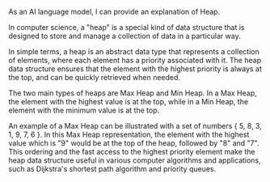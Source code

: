 

As an AI language model, I can provide an explanation of Heap.

In computer science, a "heap" is a special kind of data structure that is designed to store and manage a collection of data in a particular way.

In simple terms, a heap is an abstract data type that represents a collection of elements, where each element has a priority associated with it. The heap data structure ensures that the element with the highest priority is always at the top, and can be quickly retrieved when needed.

The two main types of heaps are Max Heap and Min Heap. In a Max Heap, the element with the highest value is at the top, while in a Min Heap, the element with the minimum value is at the top.

An example of a Max Heap can be illustrated with a set of numbers { 5, 8, 3, 1, 9, 7, 6 }. In this Max Heap representation, the element with the highest value which is "9" would be at the top of the heap, followed by "8" and "7". This ordering and the fast access to the highest priority element make the heap data structure useful in various computer algorithms and applications, such as Dijkstra's shortest path algorithm and priority queues.